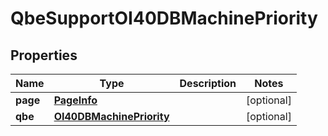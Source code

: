 
# QbeSupportOI40DBMachinePriority

## Properties
Name | Type | Description | Notes
------------ | ------------- | ------------- | -------------
**page** | [**PageInfo**](PageInfo.md) |  |  [optional]
**qbe** | [**OI40DBMachinePriority**](OI40DBMachinePriority.md) |  |  [optional]



